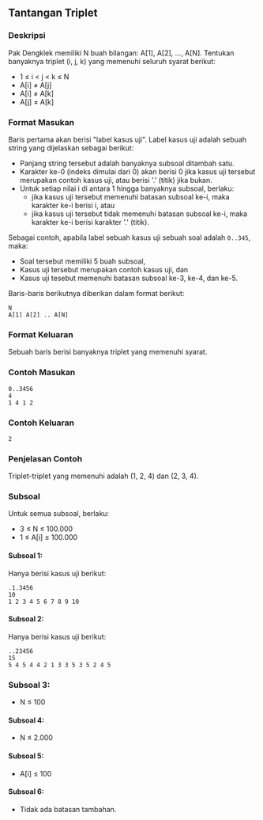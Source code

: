 ## Tantangan Triplet

### Deskripsi

Pak Dengklek memiliki N buah bilangan: A[1], A[2], ..., A[N]. Tentukan banyaknya triplet (i, j, k) yang memenuhi seluruh syarat berikut:

- 1 ≤ i < j < k ≤ N
- A[i] ≠ A[j]
- A[i] ≠ A[k]
- A[j] ≠ A[k]

### Format Masukan

Baris pertama akan berisi "label kasus uji". Label kasus uji adalah sebuah string yang dijelaskan sebagai berikut:

- Panjang string tersebut adalah banyaknya subsoal ditambah satu.
- Karakter ke-0 (indeks dimulai dari 0) akan berisi 0 jika kasus uji tersebut merupakan contoh kasus uji, atau berisi '.' (titik) jika bukan.
- Untuk setiap nilai i di antara 1 hingga banyaknya subsoal, berlaku:
  - jika kasus uji tersebut memenuhi batasan subsoal ke-i, maka karakter ke-i berisi i, atau
  - jika kasus uji tersebut tidak memenuhi batasan subsoal ke-i, maka karakter ke-i berisi karakter '.' (titik).

Sebagai contoh, apabila label sebuah kasus uji sebuah soal adalah `0..345`, maka:

- Soal tersebut memiliki 5 buah subsoal,
- Kasus uji tersebut merupakan contoh kasus uji, dan
- Kasus uji tesebut memenuhi batasan subsoal ke-3, ke-4, dan ke-5.

Baris-baris berikutnya diberikan dalam format berikut:

    N
    A[1] A[2] .. A[N]

### Format Keluaran

Sebuah baris berisi banyaknya triplet yang memenuhi syarat.

### Contoh Masukan

    0..3456
    4
    1 4 1 2

### Contoh Keluaran

    2

### Penjelasan Contoh

Triplet-triplet yang memenuhi adalah (1, 2, 4) dan (2, 3, 4).

### Subsoal

Untuk semua subsoal, berlaku:

- 3 ≤ N ≤ 100.000
- 1 ≤ A[i] ≤ 100.000

#### Subsoal 1:

Hanya berisi kasus uji berikut:

    .1.3456
    10
    1 2 3 4 5 6 7 8 9 10

#### Subsoal 2:

Hanya berisi kasus uji berikut:

    ..23456
    15
    5 4 5 4 4 2 1 3 3 5 3 5 2 4 5

### Subsoal 3:

- N ≤ 100

#### Subsoal 4:

- N ≤ 2.000

#### Subsoal 5:

- A[i] ≤ 100

#### Subsoal 6:

- Tidak ada batasan tambahan.
